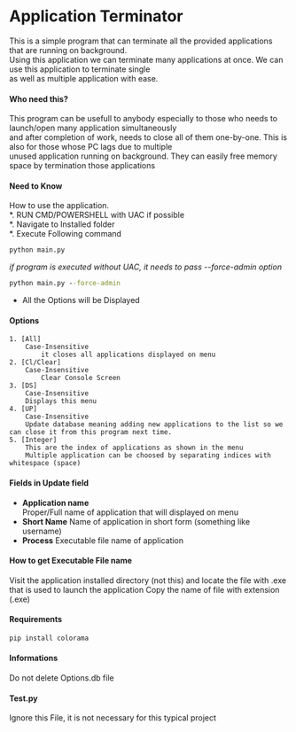 # Application Terminator

This is a simple program that can terminate all the provided applications that are running on background.  
Using this application we can terminate many applications at once. We can use this application to terminate single  
as well as multiple application with ease.

#### Who need this?
This program can be usefull to anybody especially to those who needs to launch/open many application simultaneously  
and after completion of work, needs to close all of them one-by-one. This is also for those whose PC lags due to multiple  
unused application running on background. They can easily free memory space by termination those applications

#### Need to Know  
How to use the application.  
*. RUN CMD/POWERSHELL with UAC if possible  
*. Navigate to Installed folder  
*. Execute Following command  
````cmd
python main.py
````
_if program is executed without UAC, it needs to pass --force-admin option_
````cmd
python main.py --force-admin
````
* All the Options will be Displayed

#### Options
    1. [All]
        Case-Insensitive
            it closes all applications displayed on menu
    2. [Cl/Clear]
        Case-Insensitive
            Clear Console Screen
    3. [DS]
        Case-Insensitive
        Displays this menu
    4. [UP]
        Case-Insensitive
        Update database meaning adding new applications to the list so we can close it from this program next time.
    5. [Integer]
        This are the index of applications as shown in the menu
        Multiple application can be choosed by separating indices with whitespace (space)

#### Fields in Update field
* **Application name**  
Proper/Full name of application that will displayed on menu
* **Short Name**
Name of application in short form (something like username)
* **Process**
Executable file name of application

#### How to get Executable File name
Visit the application installed directory (not this) and locate the file with .exe that is used to launch the application
Copy the name of file with extension (.exe)

#### Requirements
````cmd
pip install colorama
````

#### Informations
Do not delete Options.db file
#### Test.py
Ignore this File, it is not necessary for this typical project